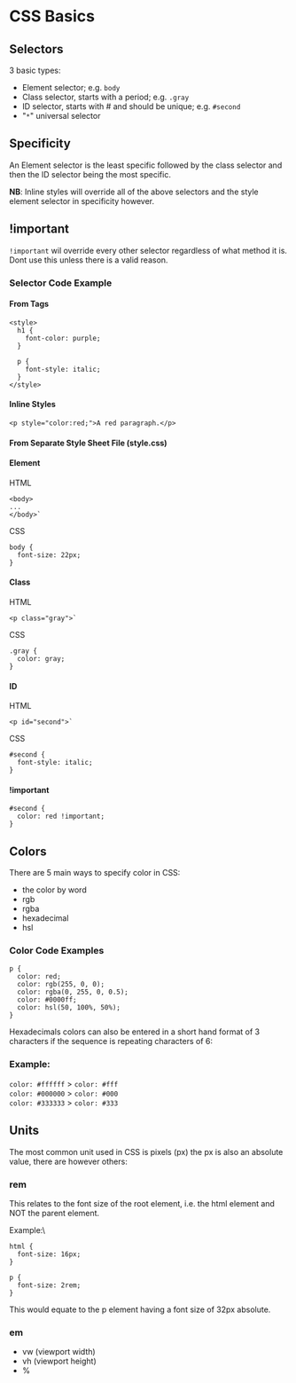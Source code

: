 # CSS Basics

## Selectors
3 basic types:
- Element selector; e.g. `body`
- Class selector, starts with a period; e.g. `.gray`
- ID selector, starts with # and should be unique; e.g. `#second`
- "`*`" universal selector

## Specificity
An Element selector is the least specific followed by the class selector and then the ID selector being the most specific. 

**NB**: Inline styles will override all of the above selectors and the style element selector in specificity however.

## !important
`!important` wil override every other selector regardless of what method it is. Dont use this unless there is a valid reason.

### Selector Code Example
#### From <style></style> Tags
```
<style>
  h1 {
    font-color: purple;
  }

  p {
    font-style: italic;
  }
</style>
```
#### Inline Styles
```
<p style="color:red;">A red paragraph.</p>
```
#### From Separate Style Sheet File (style.css)
#### Element
HTML
```
<body>
...
</body>`
```
CSS
```
body {
  font-size: 22px;
}
```
#### Class
HTML
```
<p class="gray">`
```
CSS
```
.gray {
  color: gray;
}
```
#### ID
HTML
```
<p id="second">`
```
CSS
```
#second {
  font-style: italic;
}
```
#### !important
```
#second {
  color: red !important;
}
```

## Colors
There are 5 main ways to specify color in CSS:
- the color by word
- rgb
- rgba
- hexadecimal
- hsl

### Color Code Examples
```
p {
  color: red;
  color: rgb(255, 0, 0);
  color: rgba(0, 255, 0, 0.5);
  color: #0000ff;
  color: hsl(50, 100%, 50%);
}
```
Hexadecimals colors can also be entered in a short hand format of 3 characters if the sequence is repeating characters of 6:

### Example:

`color: #ffffff` > `color: #fff`\
`color: #000000` > `color: #000`\
`color: #333333` > `color: #333`

## Units
The most common unit used in CSS is pixels (px) the px is also an absolute value, there are however others:
### rem
This relates to the font size of the root element, i.e. the html element and NOT the parent element.

Example:\

```
html {
  font-size: 16px;
}

p {
  font-size: 2rem;
}
```
This would equate to the p element having a font size of 32px absolute.

### em

- vw (viewport width)
- vh (viewport height)
- % 
